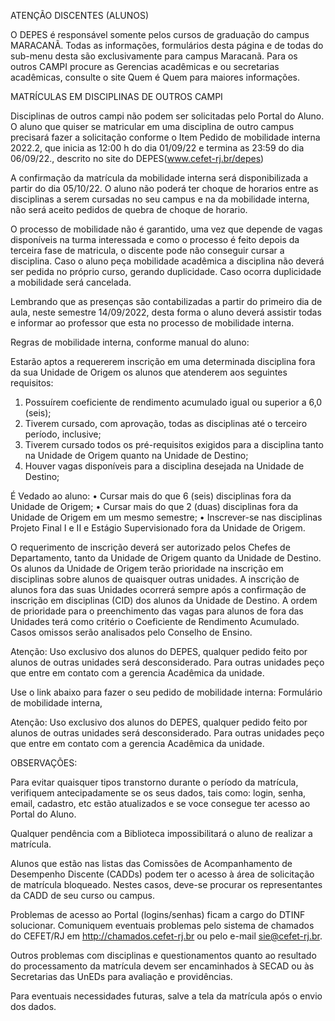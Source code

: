 ATENÇÃO DISCENTES (ALUNOS)

O DEPES é responsável somente pelos cursos de graduação do campus MARACANÃ. Todas as informações, formulários desta página e de todas do sub-menu desta são exclusivamente para campus Maracanã. Para os outros CAMPI procure as Gerencias acadêmicas e ou secretarias acadêmicas, consulte o site Quem é Quem para maiores informações.

MATRÍCULAS EM DISCIPLINAS DE OUTROS CAMPI

Disciplinas de outros campi não podem ser solicitadas pelo Portal do Aluno. O aluno que quiser se matricular em uma disciplina de outro campus precisará fazer a solicitação conforme o Item Pedido de mobilidade interna 2022.2, que inicia  as 12:00 h do dia 01/09/22  e termina as 23:59 do dia 06/09/22., descrito no site do DEPES(www.cefet-rj.br/depes)

A confirmação da matrícula da mobilidade interna será disponibilizada a partir do dia 05/10/22.
O aluno não poderá ter choque de horarios entre as disciplinas a serem cursadas no seu campus e na da mobilidade interna, não será aceito pedidos de quebra de choque de horario.

O processo de mobilidade não é garantido, uma vez que depende de vagas disponíveis na turma interessada e como o processo é feito depois da terceira fase de matricula, o discente pode não conseguir cursar a disciplina.
Caso o aluno peça mobilidade acadêmica a disciplina não deverá ser pedida no próprio curso, gerando duplicidade. Caso ocorra duplicidade a mobilidade será cancelada. 

Lembrando que as presenças são contabilizadas a partir do primeiro dia de aula, neste semestre 14/09/2022, desta forma o aluno deverá assistir todas e informar ao professor que esta no processo de mobilidade interna.


Regras de mobilidade interna, conforme manual do aluno:

Estarão aptos a requererem inscrição em uma determinada disciplina fora da sua Unidade de Origem os alunos que atenderem aos seguintes requisitos:
1. Possuírem coeficiente de rendimento acumulado igual ou superior a 6,0 (seis);
2. Tiverem cursado, com aprovação, todas as disciplinas até o terceiro período, inclusive;
3. Tiverem cursado todos os pré-requisitos exigidos para a disciplina tanto na Unidade de Origem quanto na Unidade de Destino;
4. Houver vagas disponíveis para a disciplina desejada na Unidade de Destino;

 É Vedado ao aluno:
 • Cursar mais do que 6 (seis) disciplinas fora da Unidade de Origem;
 • Cursar mais do que 2 (duas) disciplinas fora da Unidade de Origem em um mesmo semestre;
 • Inscrever-se nas disciplinas Projeto Final I e II e Estágio Supervisionado fora da Unidade de Origem.

O requerimento de inscrição deverá ser autorizado pelos Chefes de Departamento, tanto da Unidade de Origem quanto da Unidade de Destino. Os alunos da Unidade de Origem terão prioridade na inscrição em disciplinas sobre alunos de quaisquer outras unidades. A inscrição de alunos fora das suas Unidades ocorrerá sempre após a confirmação de inscrição em disciplinas (CID) dos alunos da Unidade de Destino. A ordem de prioridade para o preenchimento das vagas para alunos de fora das Unidades terá como critério o Coeficiente de Rendimento Acumulado. Casos omissos serão analisados pelo Conselho de Ensino.

Atenção: Uso exclusivo dos alunos do DEPES, qualquer pedido feito por alunos de outras unidades será desconsiderado. Para outras unidades peço que entre em contato com a gerencia Acadêmica da unidade.

Use o link abaixo para fazer o seu pedido de mobilidade interna:  Formulário de mobilidade interna,

Atenção: Uso exclusivo dos alunos do DEPES, qualquer pedido feito por alunos de outras unidades será desconsiderado. Para outras unidades peço que entre em contato com a gerencia Acadêmica da unidade.

 

OBSERVAÇÕES:

Para evitar quaisquer tipos transtorno durante o período da matrícula, verifiquem antecipadamente se os seus dados, tais como: login, senha, email, cadastro, etc estão atualizados e se voce consegue ter acesso ao Portal do Aluno.

Qualquer pendência com a Biblioteca impossibilitará o aluno de realizar a matrícula.

Alunos que estão nas listas das Comissões de Acompanhamento de Desempenho Discente (CADDs) podem ter o acesso à área de solicitação de matrícula bloqueado. Nestes casos, deve-se procurar os representantes da CADD de seu curso ou campus.

Problemas de acesso ao Portal (logins/senhas) ficam a cargo do DTINF solucionar. Comuniquem eventuais problemas pelo sistema de chamados do CEFET/RJ em http://chamados.cefet-rj.br ou pelo e-mail sie@cefet-rj.br.

Outros problemas com disciplinas e questionamentos quanto ao resultado do processamento da matrícula devem ser encaminhados à SECAD ou às Secretarias das UnEDs para avaliação e providências.

Para eventuais necessidades futuras, salve a tela da matrícula após o envio dos dados.
